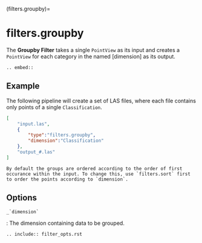 (filters.groupby)=

# filters.groupby

The **Groupby Filter** takes a single `PointView` as its input and
creates a `PointView` for each category in the named [dimension] as
its output.

```{eval-rst}
.. embed::
```

## Example

The following pipeline will create a set of LAS files, where each file contains
only points of a single `Classification`.

```json
[
    "input.las",
    {
        "type":"filters.groupby",
        "dimension":"Classification"
    },
    "output_#.las"
]
```

```{note}
By default the groups are ordered according to the order of first occurance within the input. To change this, use `filters.sort` first to order the points according to `dimension`.
```

## Options

`` _`dimension` ``

: The dimension containing data to be grouped.

```{eval-rst}
.. include:: filter_opts.rst
```
